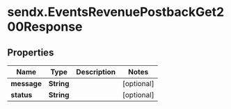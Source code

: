 # sendx.EventsRevenuePostbackGet200Response

## Properties

Name | Type | Description | Notes
------------ | ------------- | ------------- | -------------
**message** | **String** |  | [optional] 
**status** | **String** |  | [optional] 


